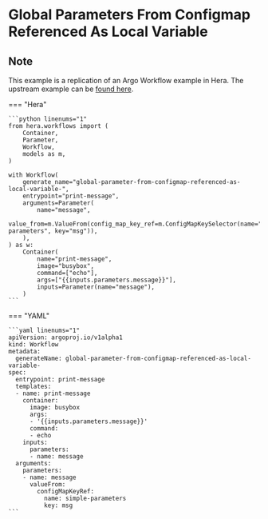 # Global Parameters From Configmap Referenced As Local Variable

## Note

This example is a replication of an Argo Workflow example in Hera.
The upstream example can be [found here](https://github.com/argoproj/argo-workflows/blob/main/examples/global-parameters-from-configmap-referenced-as-local-variable.yaml).




=== "Hera"

    ```python linenums="1"
    from hera.workflows import (
        Container,
        Parameter,
        Workflow,
        models as m,
    )

    with Workflow(
        generate_name="global-parameter-from-configmap-referenced-as-local-variable-",
        entrypoint="print-message",
        arguments=Parameter(
            name="message",
            value_from=m.ValueFrom(config_map_key_ref=m.ConfigMapKeySelector(name="simple-parameters", key="msg")),
        ),
    ) as w:
        Container(
            name="print-message",
            image="busybox",
            command=["echo"],
            args=["{{inputs.parameters.message}}"],
            inputs=Parameter(name="message"),
        )
    ```

=== "YAML"

    ```yaml linenums="1"
    apiVersion: argoproj.io/v1alpha1
    kind: Workflow
    metadata:
      generateName: global-parameter-from-configmap-referenced-as-local-variable-
    spec:
      entrypoint: print-message
      templates:
      - name: print-message
        container:
          image: busybox
          args:
          - '{{inputs.parameters.message}}'
          command:
          - echo
        inputs:
          parameters:
          - name: message
      arguments:
        parameters:
        - name: message
          valueFrom:
            configMapKeyRef:
              name: simple-parameters
              key: msg
    ```

